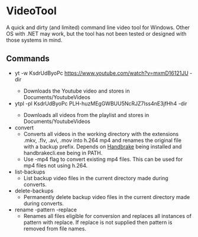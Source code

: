 ﻿# VideoTool

A quick and dirty (and limited) command line video tool for Windows. Other OS with .NET may work, but the tool has not been tested or designed with those systems in mind.

## Commands
* yt -w KsdrUdByoPc https://www.youtube.com/watch?v=mxmD16121JU -dir <optional>
  * Downloads the Youtube video and stores in Documents/YoutubeVideos
* ytpl -pl KsdrUdByoPc PLH-huzMEgGWBUU5NcRJZ7Iss4nE3jfHh4 -dir <optional>
  * Downloads all videos from the playlist and stores in Documents/YoutubeVideos
* convert
  * Converts all videos in the working directory with the extensions .mkv, .flv, .avi, .mov into h.264 mp4 and renames the original file with a backup prefix.
   Depends on [Handbrake](https://handbrake.fr/) being installed and handbrakecli.exe being in PATH.
   * Use -mp4 flag to convert existing mp4 files. This can be used for mp4 files not using h.264.
* list-backups
  * List backup video files in the current directory made during converts.
* delete-backups
  * Permanently delete backup video files in the current directory made during converts.
* rename -pattern -replace
  * Renames all files eligible for conversion and replaces all instances of pattern with replace. If replace is not supplied then pattern is removed from file names.
